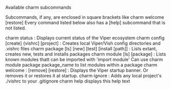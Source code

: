 Available charm subcommands

Subcommands, if any, are enclosed in square brackets like charm welcome [restore]
Every command listed below also has a [help] subcommand that is not listed.


charm status : Displays  current status of the Viper ecosystem
charm config [create] {vishrc] [project] : 
  Creates local  Viper/Vish config directories and .vishrc files
charm package [ls] [new] [test] [install [path]] : 
  Lists extant, creates new, tests and installs packages
charm module [ls] [package] :
  Lists known modules thatt can be imported with 'import module'
  Can use charm module package package_name to list modules within a package
charm welcome : [remove] [restore] :
  Displays the Viper startup banner. Or removes it or restores it at startup.
charm ignore  : Adds any local project's  ./vishrc to your .gitignore
charm help displays this help text
